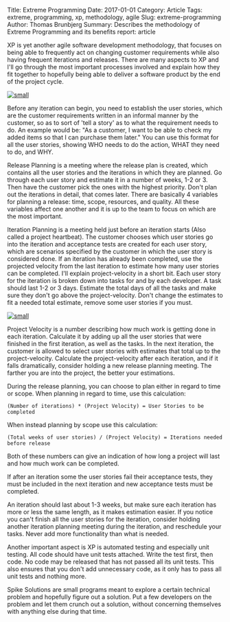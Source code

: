 Title: Extreme Programming
Date: 2017-01-01
Category: Article
Tags: extreme, programming, xp, methodology, agile
Slug: extreme-programming
Author: Thomas Brunbjerg
Summary: Describes the methodology of Extreme Programming and its benefits
report: article

XP is yet another agile software development methodology, that focuses on being able to frequently act on changing customer requirements while also having frequent iterations and releases. There are many aspects to XP and I'll go through the most important processes involved and explain how they fit together to hopefully being able to deliver a software product by the end of the project cycle.

[![small]({static}/img/article/xp_01.png)]({static}/img/article/xp_01.png)

Before any iteration can begin, you need to establish the user stories, which are the customer requirements written in an informal manner by the customer, so as to sort of 'tell a story' as to what the requirement needs to do. An example would be: "As a customer, I want to be able to check my added items so that I can purchase them later." You can use this format for all the user stories, showing WHO needs to do the action, WHAT they need to do, and WHY.

Release Planning is a meeting where the release plan is created, which contains all the user stories and the iterations in which they are planned. Go through each user story and estimate it in a number of weeks, 1-2 or 3. Then have the customer pick the ones with the highest priority. Don't plan out the iterations in detail, that comes later. There are basically 4 variables for planning a release: time, scope, resources, and quality. All these variables affect one another and it is up to the team to focus on which are the most important.

Iteration Planning is a meeting held just before an iteration starts (Also called a project heartbeat). The customer chooses which user stories go into the iteration and acceptance tests are created for each user story, which are scenarios specified by the customer in which the user story is considered done. If an iteration has already been completed, use the projected velocity from the last iteration to estimate how many user stories can be completed. I'll explain project-velocity in a short bit. Each user story for the iteration is broken down into tasks for and by each developer. A task should last 1-2 or 3 days. Estimate the total days of all the tasks and make sure they don't go above the project-velocity. Don't change the estimates to fit a needed total estimate, remove some user stories if you must.

[![small]({static}/img/article/xp_02.png)]({static}/img/article/xp_02.png)

Project Velocity is a number describing how much work is getting done in each iteration. Calculate it by adding up all the user stories that were finished in the first iteration, as well as the tasks. In the next iteration, the customer is allowed to select user stories with estimates that total up to the project-velocity. Calculate the project-velocity after each iteration, and if it falls dramatically, consider holding a new release planning meeting. The farther you are into the project, the better your estimations.

During the release planning, you can choose to plan either in regard to time or scope. When planning in regard to time, use this calculation:

    (Number of iterations) * (Project Velocity) = User Stories to be completed

When instead planning by scope use this calculation:

    (Total weeks of user stories) / (Project Velocity) = Iterations needed before release

Both of these numbers can give an indication of how long a project will last and how much work can be completed.

If after an iteration some the user stories fail their acceptance tests, they must be included in the next iteration and new acceptance tests must be completed.

An iteration should last about 1-3 weeks, but make sure each iteration has more or less the same length, as it makes estimation easier. If you notice you can't finish all the user stories for the iteration, consider holding another iteration planning meeting during the iteration, and reschedule your tasks. Never add more functionality than what is needed.

Another important aspect is XP is automated testing and especially unit testing. All code should have unit tests attached. Write the test first, then code. No code may be released that has not passed all its unit tests. This also ensures that you don't add unnecessary code, as it only has to pass all unit tests and nothing more.

Spike Solutions are small programs meant to explore a certain technical problem and hopefully figure out a solution. Put a few developers on the problem and let them crunch out a solution, without concerning themselves with anything else during that time.